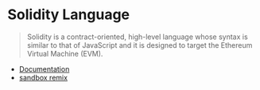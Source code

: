 # Solidity Language

> Solidity is a contract-oriented, high-level language whose syntax is similar to that of JavaScript and it is designed to target the Ethereum Virtual Machine (EVM).

- [Documentation](https://solidity.readthedocs.io/en/develop/)
- [sandbox remix](https://remix.ethereum.org/#version=soljson-v0.4.13+commit.fb4cb1a.js)

